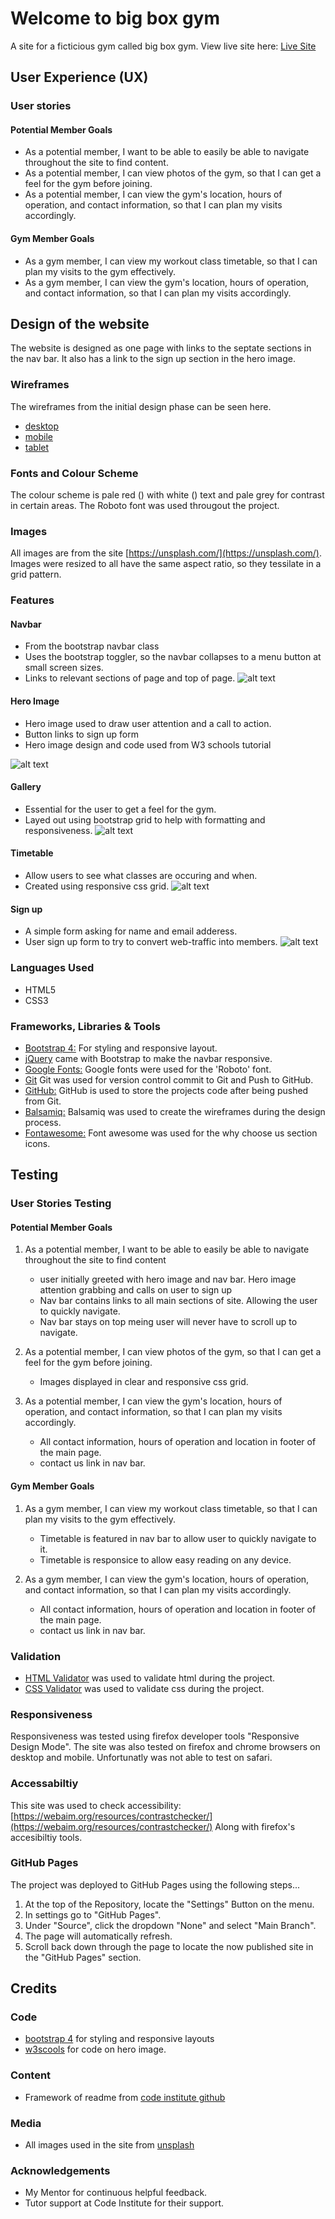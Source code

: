 # Welcome to big box gym

A site for a ficticious gym called big box gym. 
View live site here: [Live Site](https://am505.github.io/CSS-HTMLProject/)

## User Experience (UX)
  
### User stories

#### Potential Member Goals
* As a potential member, I want to be able to easily be able to navigate throughout the site to find content.
* As a potential member, I can view photos of the gym, so that I can get a feel for the gym before joining.
* As a potential member, I can view the gym's location, hours of operation, and contact information, so that I can plan my visits accordingly.

#### Gym Member Goals
* As a gym member, I can view my workout class timetable, so that I can plan my visits to the gym effectively.
* As a gym member, I can view the gym's location, hours of operation, and contact information, so that I can plan my visits accordingly.

## Design of the website
The website is designed as one page with links to the septate sections in the nav bar. It also has a link to the sign up section in the hero image. 
 
### Wireframes

The wireframes from the initial design phase can be seen here.

* [desktop](assets/wireframes/desktopWireframe.png)
* [mobile](assets/wireframes/MobileWireframe.png)
* [tablet](assets/wireframes/TabletWireframe.png)

### Fonts and Colour Scheme
The colour scheme is pale red () with white () text and pale grey for contrast in certain areas. 
The Roboto font was used througout the project.

### Images
All images are from the site [https://unsplash.com/](https://unsplash.com/).
Images were resized to all have the same aspect ratio, so they tessilate in a grid pattern.


### Features

#### Navbar
* From the bootstrap navbar class
* Uses the bootstrap toggler, so the navbar collapses to a menu button at small screen sizes.
* Links to relevant sections of page and top of page.
![alt text](assets/docs/nav.png)
#### Hero Image
* Hero image used to draw user attention and a call to action. 
* Button links to sign up form
* Hero image design and code used from W3 schools tutorial

![alt text](assets/docs/header.png)

#### Gallery
* Essential for the user to get a feel for the gym.
* Layed out using bootstrap grid to help with formatting and responsiveness.
![alt text](assets/docs/gallery.png)

#### Timetable 
* Allow users to see what classes are occuring and when.
* Created using responsive css grid.
![alt text](assets/docs/gallery.png)

#### Sign up
* A simple form asking for name and email adderess. 
* User sign up form to try to convert web-traffic into members.
![alt text](assets/docs/footer.png)

### Languages Used
*  HTML5
* CSS3

### Frameworks, Libraries & Tools
* [Bootstrap 4:](https://getbootstrap.com/) For styling and responsive layout. 
* [jQuery](https://jquery.com/) came with Bootstrap to make the navbar responsive.
* [Google Fonts:](https://fonts.google.com/) Google fonts were used for the 'Roboto' font.
* [Git](https://git-scm.com/) Git was used for version control commit to Git and Push to GitHub.
* [GitHub:](https://github.com/) GitHub is used to store the projects code after being pushed from Git.
* [Balsamiq:](https://balsamiq.com/) Balsamiq was used to create the wireframes during the design process.
* [Fontawesome:](https://fontawesome.com/) Font awesome was used for the why choose us section icons.
    
## Testing 

### User Stories Testing

#### Potential Member Goals

1. As a potential member, I want to be able to easily be able to navigate throughout the site to find content
    * user initially greeted with hero image and nav bar. Hero image attention grabbing and calls on user to sign up 
    * Nav bar contains links to all main sections of site. Allowing the user to quickly navigate.
    * Nav bar stays on top meing user will never have to scroll up to navigate.

1.  As a potential member, I can view photos of the gym, so that I can get a feel for the gym before joining.
    * Images displayed in clear and responsive css grid. 

1.  As a potential member, I can view the gym's location, hours of operation, and contact information, so that I can plan my visits accordingly.
    * All contact information, hours of operation and location in footer of the main page.
    * contact us link in nav bar.

#### Gym Member Goals

1. As a gym member, I can view my workout class timetable, so that I can plan my visits to the gym effectively.
    * Timetable is featured in nav bar to allow user to quickly navigate to it. 
    * Timetable is responsice to allow easy reading on any device.

1. As a gym member, I can view the gym's location, hours of operation, and contact information, so that I can plan my visits accordingly.
    * All contact information, hours of operation and location in footer of the main page.
    * contact us link in nav bar.

### Validation

* [HTML Validator](https://validator.w3.org/) was used to validate html during the project.
* [CSS Validator](https://validator.w3.org/) was used to validate css during the project.


### Responsiveness
Responsiveness was tested using firefox developer tools "Responsive Design Mode".
The site was also tested on firefox and chrome browsers on desktop and mobile. Unfortunatly was not able to test on safari. 


### Accessabiltiy

This site was used to check accessibility: 
[https://webaim.org/resources/contrastchecker/](https://webaim.org/resources/contrastchecker/)
 Along with firefox's accesibiltiy tools.

### GitHub Pages

The project was deployed to GitHub Pages using the following steps...

1. At the top of the Repository, locate the "Settings" Button on the menu.
2. In settings go to "GitHub Pages".
3. Under "Source", click the dropdown "None" and select "Main Branch".
4. The page will automatically refresh.
5. Scroll back down through the page to locate the now published site in the "GitHub Pages" section.

## Credits

### Code
* [bootstrap 4](https://getbootstrap.com/) for styling and responsive layouts
* [w3scools](https://www.w3schools.com/howto/howto_css_hero_image.asp) for code on hero image.

### Content

* Framework of readme from [code institute github](https://github.com/Code-Institute-Solutions/SampleREADME)

### Media

* All images used in the site from [unsplash](https://unsplash.com/)


### Acknowledgements
* My Mentor for continuous helpful feedback.
* Tutor support at Code Institute for their support.
